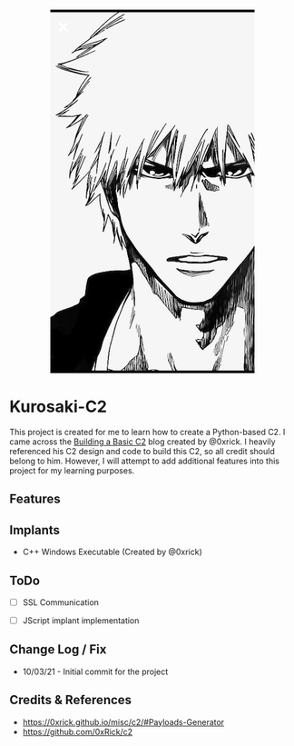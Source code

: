 <p align="center">
    <br>
        <img src=img/kurosaki.png >
    <br>
</p>

# Kurosaki-C2
This project is created for me to learn how to create a Python-based C2. I came across the [Building a Basic C2](https://0xrick.github.io/misc/c2/#Payloads-Generator) blog created by @0xrick. I heavily referenced his C2 design and code to build this C2, so all credit should belong to him. However, I will attempt to add additional features into this project for my learning purposes.  

## Features

## Implants
* C++ Windows Executable (Created by @0xrick)


## ToDo
- [ ] SSL Communication
- [ ] JScript implant implementation


## Change Log / Fix
* 10/03/21 - Initial commit for the project

## Credits & References
* https://0xrick.github.io/misc/c2/#Payloads-Generator
* https://github.com/0xRick/c2